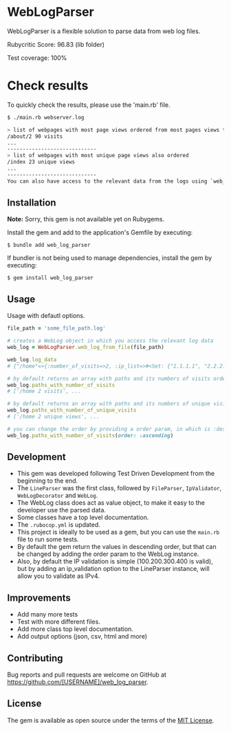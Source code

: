 # WebLogParser

WebLogParser is a flexible solution to parse data from web log files.

Rubycritic Score: 96.83 (lib folder)

Test coverage: 100%

# Check results

To quickly check the results, please use the 'main.rb' file.

```bash
$ ./main.rb webserver.log 

> list of webpages with most page views ordered from most pages views to less page views
/about/2 90 visits
...
-----------------------------
> list of webpages with most unique page views also ordered
/index 23 unique views
...
-----------------------------
You can also have access to the relevant data from the logs using `web_log.log_data`
```

## Installation

**Note:** Sorry, this gem is not available yet on Rubygems.

Install the gem and add to the application's Gemfile by executing:

    $ bundle add web_log_parser

If bundler is not being used to manage dependencies, install the gem by executing:

    $ gem install web_log_parser

## Usage

Usage with defautl options.

```ruby
file_path = 'some_file_path.log'

# creates a WebLog object in which you access the relevant log data
web_log = WebLogParser.web_log_from_file(file_path)

web_log.log_data
# {"/home"=>{:number_of_visits=>2, :ip_list=>#<Set: {"1.1.1.1", "2.2.2.2"}>}, ...

# by default returns an array with paths and its numbers of visits ordered from most pages visits to less page visits
web_log.paths_with_number_of_visits
# ['/home 2 visits', ...

# by default returns an array with paths and its numbers of unique visits ordered the same way
web_log.paths_with_number_of_unique_visits
# ['/home 2 unique views', ...

# you can change the order by providing a order param, in which is :descending by default
web_log.paths_with_number_of_visits(order: :ascending)

```

## Development

- This gem was developed following Test Driven Development from the beginning to the end.
- The `LineParser` was the first class, followed by `FileParser`, `IpValidator`, `WebLogDecorator` and `WebLog`.
- The WebLog class does act as value object, to make it easy to the developer use the parsed data.
- Some classes have a top level documentation.
- The `.rubocop.yml` is updated.
- This project is ideally to be used as a gem, but you can use the `main.rb` file to run some tests.
- By default the gem return the values in descending order, but that can be changed by adding the order param to the WebLog instance.
- Also, by default the IP validation is simple (100.200.300.400 is valid), but by adding an ip_validation option to the LineParser instance, will allow you to validate as IPv4.

## Improvements

- Add many more tests
- Test with more different files.
- Add more class top level documentation.
- Add output options (json, csv, html and more)

## Contributing

Bug reports and pull requests are welcome on GitHub at https://github.com/[USERNAME]/web_log_parser.

## License

The gem is available as open source under the terms of the [MIT License](https://opensource.org/licenses/MIT).
